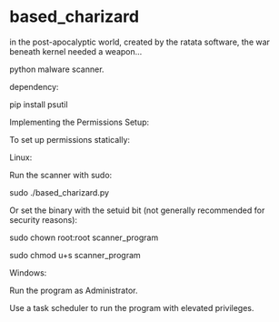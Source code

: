 # based_charizard
in the post-apocalyptic world, created by the ratata software, the war beneath kernel needed a weapon...

python malware scanner.

dependency:

pip install psutil

Implementing the Permissions Setup:

To set up permissions statically:

Linux:

Run the scanner with sudo:

sudo ./based_charizard.py

Or set the binary with the setuid bit (not generally recommended for security reasons):

sudo chown root:root scanner_program

sudo chmod u+s scanner_program

Windows:

Run the program as Administrator.

Use a task scheduler to run the program with elevated privileges.

